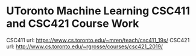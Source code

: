 # UToronto Machine Learning CSC411 and CSC421 Course Work
CSC411 url: https://www.cs.toronto.edu/~mren/teach/csc411_19s/
CSC421 url: http://www.cs.toronto.edu/~rgrosse/courses/csc421_2019/


